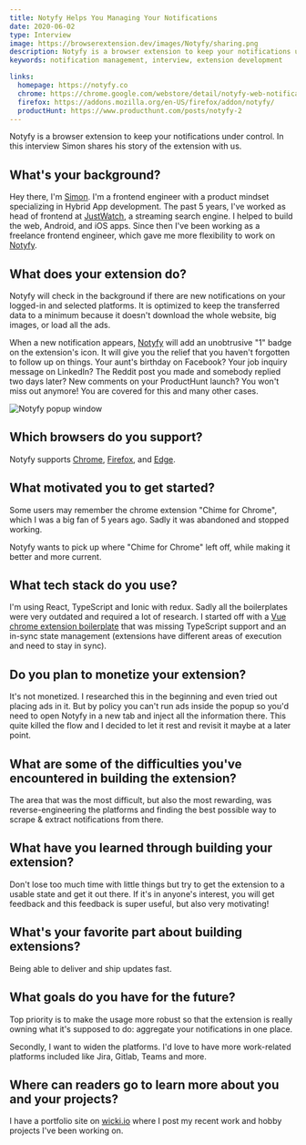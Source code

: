 ```yaml
---
title: Notyfy Helps You Managing Your Notifications
date: 2020-06-02
type: Interview
image: https://browserextension.dev/images/Notyfy/sharing.png
description: Notyfy is a browser extension to keep your notifications under control. In this interview Simon shares his story of the extension with us.
keywords: notification management, interview, extension development

links:
  homepage: https://notyfy.co
  chrome: https://chrome.google.com/webstore/detail/notyfy-web-notifications/jchnjaoenbpjjnfgnfhfljcdfhmpljic
  firefox: https://addons.mozilla.org/en-US/firefox/addon/notyfy/
  productHunt: https://www.producthunt.com/posts/notyfy-2
---
```


Notyfy is a browser extension to keep your notifications under control. In this interview Simon shares his story of the extension with us.

<!--more-->


What's your background?
-----------------------

Hey there, I'm [Simon](https://wicki.io). I'm a frontend engineer with a product mindset specializing in Hybrid App development. The past 5 years, I've worked as head of frontend at [JustWatch](https://www.justwatch.com/), a streaming search engine. I helped to build the web, Android, and iOS apps. Since then I've been working as a freelance frontend engineer, which gave me more flexibility to work on [Notyfy](https://notyfy.co).


What does your extension do?
----------------------------

Notyfy will check in the background if there are new notifications on your logged-in and selected platforms. It is optimized to keep the transferred data to a minimum because it doesn't download the whole website, big images, or load all the ads.

When a new notification appears, [Notyfy](https://browserextension.dev/directory/notyfy/) will add an unobtrusive "1" badge on the extension's icon. It will give you the relief that you haven't forgotten to follow up on things. Your aunt's birthday on Facebook? Your job inquiry message on LinkedIn? The Reddit post you made and somebody replied two days later? New comments on your ProductHunt launch? You won't miss out anymore! You are covered for this and many other cases.

![Notyfy popup window](/images/notyfy/extension.png)


Which browsers do you support?
------------------------------

Notyfy supports [Chrome](https://chrome.google.com/webstore/detail/notyfy-web-notifications/jchnjaoenbpjjnfgnfhfljcdfhmpljic), [Firefox](https://addons.mozilla.org/en-US/firefox/addon/notyfy/), and [Edge](https://microsoftedge.microsoft.com/addons/detail/gnmgkdmmejppbhfjhkknjfigflkfjijm).


What motivated you to get started?
----------------------------------

Some users may remember the chrome extension "Chime for Chrome", which I was a big fan of 5 years ago. Sadly it was abandoned and stopped working.

Notyfy wants to pick up where "Chime for Chrome" left off, while making it better and more current.


What tech stack do you use?
---------------------------

I'm using React, TypeScript and Ionic with redux. Sadly all the boilerplates were very outdated and required a lot of research. I started off with a [Vue chrome extension boilerplate](https://vue-web-extension.netlify.app/) that was missing TypeScript support and an in-sync state management (extensions have different areas of execution and need to stay in sync).


Do you plan to monetize your extension?
---------------------------------------

It's not monetized. I researched this in the beginning and even tried out placing ads in it. But by policy you can't run ads inside the popup so you'd need to open Notyfy in a new tab and inject all the information there. This quite killed the flow and I decided to let it rest and revisit it maybe at a later point.


What are some of the difficulties you've encountered in building the extension?
-------------------------------------------------------------------------------

The area that was the most difficult, but also the most rewarding, was reverse-engineering the platforms and finding the best possible way to scrape & extract notifications from there.


What have you learned through building your extension?
------------------------------------------------------

Don't lose too much time with little things but try to get the extension to a usable state and get it out there. If it's in anyone's interest, you will get feedback and this feedback is super useful, but also very motivating!


What's your favorite part about building extensions?
----------------------------------------------------

Being able to deliver and ship updates fast.


What goals do you have for the future?
--------------------------------------

Top priority is to make the usage more robust so that the extension is really owning what it's supposed to do: aggregate your notifications in one place.

Secondly, I want to widen the platforms. I'd love to have more work-related platforms included like Jira, Gitlab, Teams and more.


Where can readers go to learn more about you and your projects?
---------------------------------------------------------------

I have a portfolio site on [wicki.io](https://wicki.io) where I post my recent work and hobby projects I've been working on.
